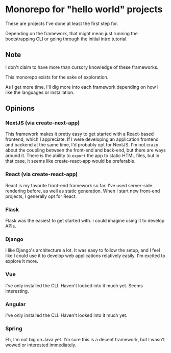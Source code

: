 # Monorepo for "hello world" projects

These are projects I've done at least the first step for.

Depending on the framework, that might mean just running the bootstrapping CLI or going through the initial intro tutorial.


## Note

I don't claim to have more than cursory knowledge of these frameworks.

This monorepo exists for the sake of exploration. 

As I get more time, I'll dig more into each framework depending on how I like the languages or installation.

## Opinions

### NextJS (via create-next-app)
This framework makes it pretty easy to get started with a React-based frontend, which I appreciate.
If I were developing an application frontend and backend at the same time, I'd probably opt for NextJS.
I'm not crazy about the coupling between the front-end and back-end, but there are ways around it.
There is the ability to `export` the app to static HTML files, but in that case, it seems like create-react-app would be preferable.

### React (via create-react-app)
React is my favorite front-end framework so far. 
I've used server-side rendering before, as well as static generation.
When I start new front-end projects, I generally opt for React.

### Flask
Flask was the easiest to get started with. I could imagine using it to develop APIs.

### Django
I like Django's architecture a lot. 
It was easy to follow the setup, and I feel like I could use it to develop web applications relatively easily.
I'm excited to explore it more.

### Vue
I've only installed the CLI. Haven't looked into it much yet.
Seems interesting.

### Angular
I've only installed the CLI. Haven't looked into it much yet.

### Spring
Eh, I'm not big on Java yet. I'm sure this is a decent framework, but I wasn't wowed or interested immediately.